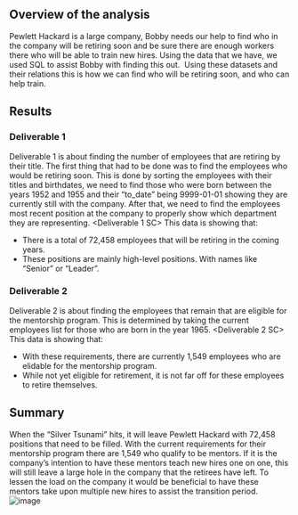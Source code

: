 ## Overview of the analysis
Pewlett Hackard is a large company, Bobby needs our help to find who in the company will be retiring soon and be sure there are enough workers there who will be able to train new hires. Using the data that we have, we used SQL to assist Bobby with finding this out.
<Image of ERD>
Using these datasets and their relations this is how we can find who will be retiring soon, and who can help train.

## Results 
### Deliverable 1
Deliverable 1 is about finding the number of employees that are retiring by their title. The first thing that had to be done was to find the employees who would be retiring soon. This is done by sorting the employees with their titles and birthdates, we need to find those who were born between the years 1952 and 1955 and their “to_date” being 9999-01-01 showing they are currently still with the company. After that, we need to find the employees most recent position at the company to properly show which department they are representing.
<Deliverable 1 SC>
This data is showing that:
- There is a total of 72,458 employees that will be retiring in the coming years.
- These positions are mainly high-level positions. With names like “Senior” or “Leader”.

### Deliverable 2
Deliverable 2 is about finding the employees that remain that are eligible for the mentorship program. This is determined by taking the current employees list for those who are born in the year 1965.
<Deliverable 2 SC>
This data is showing that:
- With these requirements, there are currently 1,549 employees who are elidable for the mentorship program.
- While not yet eligible for retirement, it is not far off for these employees to retire themselves.


## Summary
When the “Silver Tsunami” hits, it will leave Pewlett Hackard with 72,458 positions that need to be filled. With the current requirements for their mentorship program there are 1,549 who qualify to be mentors. If it is the company’s intention to have these mentors teach new hires one on one, this will still leave a large hole in the company that the retirees have left. To lessen the load on the company it would be beneficial to have these mentors take upon multiple new hires to assist the transition period.
![image](https://user-images.githubusercontent.com/116857936/211702549-2feb01b6-f85c-4250-905c-2e74fb468cc6.png)
